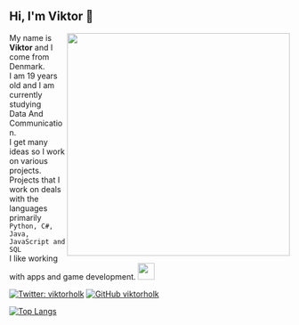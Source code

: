 


<h2> Hi, I'm Viktor 👋</h2>
  <img align='right' src="https://33.media.tumblr.com/f36d34d8012806dfc1a7cc23c050f524/tumblr_nrb1qjouY01s2wio8o4_500.gif" width="400">


My name is **Viktor** and I come from Denmark.<br />
I am 19 years old and I am currently studying <br />Data And Communication.<br />
I get many ideas so I work on various projects.<br />
Projects that I work on deals with the languages primarily <br>``Python, C#, Java, JavaScript and SQL``<br />
I like working with apps and game development.
<img src="https://media.giphy.com/media/WUlplcMpOCEmTGBtBW/giphy.gif" width="30">

[![Twitter: viktorholk](https://img.shields.io/twitter/follow/viktorholk?style=social)](https://twitter.com/viktorholk)
[![GitHub viktorholk](https://img.shields.io/github/followers/viktorholk?label=follow&style=social)](https://github.com/viktorholk)


[![Top Langs](https://github-readme-stats.vercel.app/api/top-langs/?username=viktorholk&layout=compact)](https://github.com/anuraghazra/github-readme-stats)
